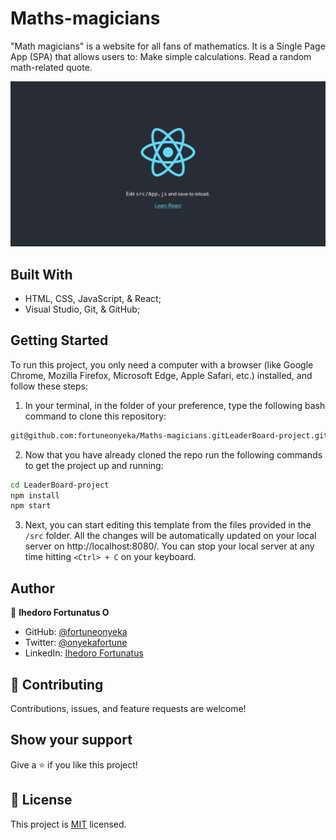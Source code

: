 # Maths-magicians
"Math magicians" is a website for all fans of mathematics. It is a Single Page App (SPA) that allows users to:  Make simple calculations. Read a random math-related quote.

![Screenshot](./images/setup.png)

## Built With

- HTML, CSS, JavaScript, & React;
- Visual Studio, Git, & GitHub;

## Getting Started

To run this project, you only need a computer with a browser (like Google Chrome, Mozilla Firefox, Microsoft Edge, Apple Safari, etc.) installed, and follow these steps:

1. In your terminal, in the folder of your preference, type the following bash command to clone this repository:

```sh
git@github.com:fortuneonyeka/Maths-magicians.gitLeaderBoard-project.git
```

2. Now that you have already cloned the repo run the following commands to get the project up and running:
```sh
cd LeaderBoard-project
npm install
npm start
```

3. Next, you can start editing this template from the files provided in the `/src` folder. All the changes will be automatically updated on your local server on http://localhost:8080/. You can stop your local server at any time hitting `<Ctrl> + C` on your keyboard.

## Author

👤 **Ihedoro Fortunatus O**

- GitHub: [@fortuneonyeka](https://github.com/fortuneonyeka)
- Twitter: [@onyekafortune](https://twitter.com/onyekafortune)
- LinkedIn: [Ihedoro Fortunatus](https://www.linkedin.com/in/fortunatus-ihedoro/)

## 🤝 Contributing

Contributions, issues, and feature requests are welcome!

## Show your support

Give a ⭐️ if you like this project!

## 📝 License

This project is [MIT](./LICENSE) licensed.
